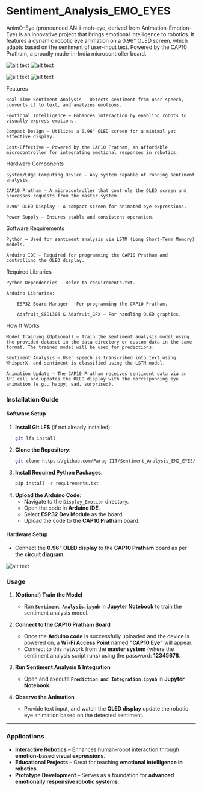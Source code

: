 # Sentiment_Analysis_EMO_EYES
AnimO-Eye (pronounced AN-i-moh-eye, derived from Animation-Emotion-Eye) is an innovative project that brings emotional intelligence to robotics. It features a dynamic robotic eye animation on a 0.96" OLED screen, which adapts based on the sentiment of user-input text. Powered by the CAP10 Pratham, a proudly made-in-India microcontroller board.

![alt text](sample_pics/pic1.png) ![alt text](sample_pics/pic4.png)

![alt text](sample_pics/pic5.png) ![alt text](sample_pics/pic6.png)


Features

    Real-Time Sentiment Analysis – Detects sentiment from user speech, converts it to text, and analyzes emotions.

    Emotional Intelligence – Enhances interaction by enabling robots to visually express emotions.

    Compact Design – Utilizes a 0.96" OLED screen for a minimal yet effective display.

    Cost-Effective – Powered by the CAP10 Pratham, an affordable microcontroller for integrating emotional responses in robotics.

Hardware Components

    System/Edge Computing Device – Any system capable of running sentiment analysis.

    CAP10 Pratham – A microcontroller that controls the OLED screen and processes requests from the master system.

    0.96" OLED Display – A compact screen for animated eye expressions.

    Power Supply – Ensures stable and consistent operation.

Software Requirements

    Python – Used for sentiment analysis via LSTM (Long Short-Term Memory) models.

    Arduino IDE – Required for programming the CAP10 Pratham and controlling the OLED display.

Required Libraries

    Python Dependencies – Refer to requirements.txt.

    Arduino Libraries:

        ESP32 Board Manager – For programming the CAP10 Pratham.

        Adafruit_SSD1306 & Adafruit_GFX – For handling OLED graphics.

How It Works

    Model Training (Optional) – Train the sentiment analysis model using the provided dataset in the data directory or custom data in the same format. The trained model will be used for predictions.

    Sentiment Analysis – User speech is transcribed into text using WhisperX, and sentiment is classified using the LSTM model.

    Animation Update – The CAP10 Pratham receives sentiment data via an API call and updates the OLED display with the corresponding eye animation (e.g., happy, sad, surprised).


### **Installation Guide**  

#### **Software Setup**  
1. **Install Git LFS** (if not already installed):  
   ```bash
   git lfs install
   ```  
2. **Clone the Repository**:  
   ```bash
   git clone https://github.com/Parag-IIT/Sentiment_Analysis_EMO_EYES/tree/main
   ```  
3. **Install Required Python Packages**:  
   ```bash
   pip install -r requirements.txt
   ```  
4. **Upload the Arduino Code**:  
   - Navigate to the `Display_Emotion` directory.  
   - Open the code in **Arduino IDE**.  
   - Select **ESP32 Dev Module** as the board.  
   - Upload the code to the **CAP10 Pratham** board.  

#### **Hardware Setup**  
- Connect the **0.96" OLED display** to the **CAP10 Pratham** board as per the **circuit diagram**.    

![alt text](<An-Emo-Eye Circuit Diagram.png>)

### **Usage**  

1. **(Optional) Train the Model**  
   - Run **`Sentiment Analysis.ipynb`** in **Jupyter Notebook** to train the sentiment analysis model.  

2. **Connect to the CAP10 Pratham Board**  
   - Once the **Arduino code** is successfully uploaded and the device is powered on, a **Wi-Fi Access Point** named **"CAP10 Eye"** will appear.  
   - Connect to this network from the **master system** (where the sentiment analysis script runs) using the password: **12345678**.  

3. **Run Sentiment Analysis & Integration**  
   - Open and execute **`Prediction and Integration.ipynb`** in **Jupyter Notebook**.  

4. **Observe the Animation**  
   - Provide text input, and watch the **OLED display** update the robotic eye animation based on the detected sentiment.  

---

### **Applications**  

- **Interactive Robotics** – Enhances human-robot interaction through **emotion-based visual expressions**.  
- **Educational Projects** – Great for teaching **emotional intelligence in robotics**.  
- **Prototype Development** – Serves as a foundation for **advanced emotionally responsive robotic systems**.  